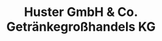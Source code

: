 ---
title: "Huster GmbH & Co. Getränkegroßhandels KG"
url: /zwickau/huster-gmbh-und-co-getraenkegrosshandels-kg/
shop: Getränke
---